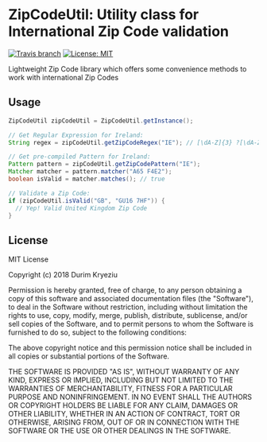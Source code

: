 # ZipCodeUtil: Utility class for International Zip Code validation

[![Travis branch](https://img.shields.io/travis/durimkryeziu/zip-code-util/master.svg?style=flat-square)](https://travis-ci.org/durimkryeziu/zip-code-util) [![License: MIT](https://img.shields.io/badge/license-MIT-blue.svg?style=flat-square)](https://github.com/durimkryeziu/zip-code-util/blob/master/LICENSE)

Lightweight Zip Code library which offers some convenience methods to work with international Zip Codes

## Usage
```java
ZipCodeUtil zipCodeUtil = ZipCodeUtil.getInstance();

// Get Regular Expression for Ireland:
String regex = zipCodeUtil.getZipCodeRegex("IE"); // [\dA-Z]{3} ?[\dA-Z]{4}

// Get pre-compiled Pattern for Ireland:
Pattern pattern = zipCodeUtil.getZipCodePattern("IE");
Matcher matcher = pattern.matcher("A65 F4E2");
boolean isValid = matcher.matches(); // true

// Validate a Zip Code:
if (zipCodeUtil.isValid("GB", "GU16 7HF")) {
  // Yep! Valid United Kingdom Zip Code
}
```

## License
MIT License

Copyright (c) 2018 Durim Kryeziu

Permission is hereby granted, free of charge, to any person obtaining a copy
of this software and associated documentation files (the "Software"), to deal
in the Software without restriction, including without limitation the rights
to use, copy, modify, merge, publish, distribute, sublicense, and/or sell
copies of the Software, and to permit persons to whom the Software is
furnished to do so, subject to the following conditions:

The above copyright notice and this permission notice shall be included in all
copies or substantial portions of the Software.

THE SOFTWARE IS PROVIDED "AS IS", WITHOUT WARRANTY OF ANY KIND, EXPRESS OR
IMPLIED, INCLUDING BUT NOT LIMITED TO THE WARRANTIES OF MERCHANTABILITY,
FITNESS FOR A PARTICULAR PURPOSE AND NONINFRINGEMENT. IN NO EVENT SHALL THE
AUTHORS OR COPYRIGHT HOLDERS BE LIABLE FOR ANY CLAIM, DAMAGES OR OTHER
LIABILITY, WHETHER IN AN ACTION OF CONTRACT, TORT OR OTHERWISE, ARISING FROM,
OUT OF OR IN CONNECTION WITH THE SOFTWARE OR THE USE OR OTHER DEALINGS IN THE
SOFTWARE.
